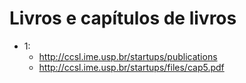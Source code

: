 # Livros e capítulos de livros
- 1:
  - http://ccsl.ime.usp.br/startups/publications
  - http://ccsl.ime.usp.br/startups/files/cap5.pdf
